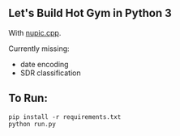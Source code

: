 ## Let's Build Hot Gym in Python 3

With [nupic.cpp](https://github.com/htm-community/nupic.cpp).

Currently missing:

- date encoding
- SDR classification

## To Run:

    pip install -r requirements.txt
    python run.py